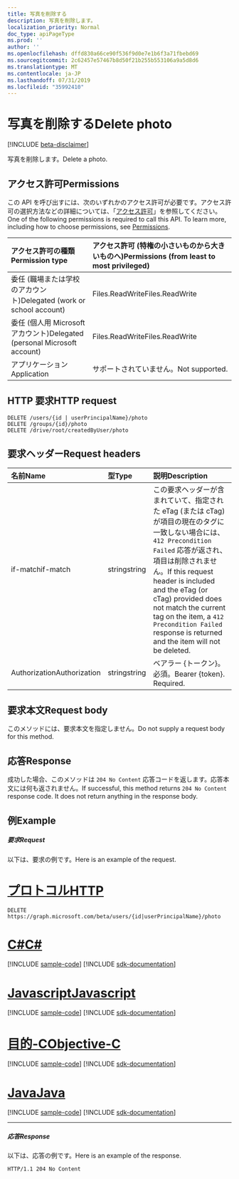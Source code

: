 ```yaml
---
title: 写真を削除する
description: 写真を削除します。
localization_priority: Normal
doc_type: apiPageType
ms.prod: ''
author: ''
ms.openlocfilehash: dffd830a66ce90f536f9d0e7e1b6f3a71fbebd69
ms.sourcegitcommit: 2c62457e57467b8d50f21b255b553106a9a5d8d6
ms.translationtype: MT
ms.contentlocale: ja-JP
ms.lasthandoff: 07/31/2019
ms.locfileid: "35992410"
---
```

# <a name="delete-photo"></a><span data-ttu-id="9f5d3-103">写真を削除する</span><span class="sxs-lookup"><span data-stu-id="9f5d3-103">Delete photo</span></span>

[!INCLUDE [beta-disclaimer](../../includes/beta-disclaimer.md)]

<span data-ttu-id="9f5d3-104">写真を削除します。</span><span class="sxs-lookup"><span data-stu-id="9f5d3-104">Delete a photo.</span></span>
## <a name="permissions"></a><span data-ttu-id="9f5d3-105">アクセス許可</span><span class="sxs-lookup"><span data-stu-id="9f5d3-105">Permissions</span></span>
<span data-ttu-id="9f5d3-p101">この API を呼び出すには、次のいずれかのアクセス許可が必要です。アクセス許可の選択方法などの詳細については、「[アクセス許可](/graph/permissions-reference)」を参照してください。</span><span class="sxs-lookup"><span data-stu-id="9f5d3-p101">One of the following permissions is required to call this API. To learn more, including how to choose permissions, see [Permissions](/graph/permissions-reference).</span></span>

|<span data-ttu-id="9f5d3-108">アクセス許可の種類</span><span class="sxs-lookup"><span data-stu-id="9f5d3-108">Permission type</span></span>      | <span data-ttu-id="9f5d3-109">アクセス許可 (特権の小さいものから大きいものへ)</span><span class="sxs-lookup"><span data-stu-id="9f5d3-109">Permissions (from least to most privileged)</span></span>              |
|:--------------------|:---------------------------------------------------------|
|<span data-ttu-id="9f5d3-110">委任 (職場または学校のアカウント)</span><span class="sxs-lookup"><span data-stu-id="9f5d3-110">Delegated (work or school account)</span></span> | <span data-ttu-id="9f5d3-111">Files.ReadWrite</span><span class="sxs-lookup"><span data-stu-id="9f5d3-111">Files.ReadWrite</span></span>    |
|<span data-ttu-id="9f5d3-112">委任 (個人用 Microsoft アカウント)</span><span class="sxs-lookup"><span data-stu-id="9f5d3-112">Delegated (personal Microsoft account)</span></span> | <span data-ttu-id="9f5d3-113">Files.ReadWrite</span><span class="sxs-lookup"><span data-stu-id="9f5d3-113">Files.ReadWrite</span></span>    |
|<span data-ttu-id="9f5d3-114">アプリケーション</span><span class="sxs-lookup"><span data-stu-id="9f5d3-114">Application</span></span> | <span data-ttu-id="9f5d3-115">サポートされていません。</span><span class="sxs-lookup"><span data-stu-id="9f5d3-115">Not supported.</span></span> |

## <a name="http-request"></a><span data-ttu-id="9f5d3-116">HTTP 要求</span><span class="sxs-lookup"><span data-stu-id="9f5d3-116">HTTP request</span></span>
<!-- { "blockType": "ignored" } -->
```http
DELETE /users/{id | userPrincipalName}/photo
DELETE /groups/{id}/photo
DELETE /drive/root/createdByUser/photo

```
## <a name="request-headers"></a><span data-ttu-id="9f5d3-117">要求ヘッダー</span><span class="sxs-lookup"><span data-stu-id="9f5d3-117">Request headers</span></span>
| <span data-ttu-id="9f5d3-118">名前</span><span class="sxs-lookup"><span data-stu-id="9f5d3-118">Name</span></span>       | <span data-ttu-id="9f5d3-119">型</span><span class="sxs-lookup"><span data-stu-id="9f5d3-119">Type</span></span> | <span data-ttu-id="9f5d3-120">説明</span><span class="sxs-lookup"><span data-stu-id="9f5d3-120">Description</span></span>|
|:---------------|:--------|:----------|
| <span data-ttu-id="9f5d3-121">if-match</span><span class="sxs-lookup"><span data-stu-id="9f5d3-121">if-match</span></span>  | <span data-ttu-id="9f5d3-122">string</span><span class="sxs-lookup"><span data-stu-id="9f5d3-122">string</span></span>  | <span data-ttu-id="9f5d3-123">この要求ヘッダーが含まれていて、指定された eTag (または cTag) が項目の現在のタグに一致しない場合には、`412 Precondition Failed` 応答が返され、項目は削除されません。</span><span class="sxs-lookup"><span data-stu-id="9f5d3-123">If this request header is included and the eTag (or cTag) provided does not match the current tag on the item, a `412 Precondition Failed` response is returned and the item will not be deleted.</span></span>|
| <span data-ttu-id="9f5d3-124">Authorization</span><span class="sxs-lookup"><span data-stu-id="9f5d3-124">Authorization</span></span>  | <span data-ttu-id="9f5d3-125">string</span><span class="sxs-lookup"><span data-stu-id="9f5d3-125">string</span></span>  | <span data-ttu-id="9f5d3-p102">ベアラー {トークン}。必須。</span><span class="sxs-lookup"><span data-stu-id="9f5d3-p102">Bearer {token}. Required.</span></span> |

## <a name="request-body"></a><span data-ttu-id="9f5d3-128">要求本文</span><span class="sxs-lookup"><span data-stu-id="9f5d3-128">Request body</span></span>
<span data-ttu-id="9f5d3-129">このメソッドには、要求本文を指定しません。</span><span class="sxs-lookup"><span data-stu-id="9f5d3-129">Do not supply a request body for this method.</span></span>

## <a name="response"></a><span data-ttu-id="9f5d3-130">応答</span><span class="sxs-lookup"><span data-stu-id="9f5d3-130">Response</span></span>

<span data-ttu-id="9f5d3-p103">成功した場合、このメソッドは `204 No Content` 応答コードを返します。応答本文には何も返されません。</span><span class="sxs-lookup"><span data-stu-id="9f5d3-p103">If successful, this method returns `204 No Content` response code. It does not return anything in the response body.</span></span>

## <a name="example"></a><span data-ttu-id="9f5d3-133">例</span><span class="sxs-lookup"><span data-stu-id="9f5d3-133">Example</span></span>
##### <a name="request"></a><span data-ttu-id="9f5d3-134">要求</span><span class="sxs-lookup"><span data-stu-id="9f5d3-134">Request</span></span>
<span data-ttu-id="9f5d3-135">以下は、要求の例です。</span><span class="sxs-lookup"><span data-stu-id="9f5d3-135">Here is an example of the request.</span></span>

# <a name="httptabhttp"></a>[<span data-ttu-id="9f5d3-136">プロトコル</span><span class="sxs-lookup"><span data-stu-id="9f5d3-136">HTTP</span></span>](#tab/http)
<!-- {
  "blockType": "request",
  "name": "delete_photo"
}-->
```http
DELETE https://graph.microsoft.com/beta/users/{id|userPrincipalName}/photo
```
# <a name="ctabcsharp"></a>[<span data-ttu-id="9f5d3-137">C#</span><span class="sxs-lookup"><span data-stu-id="9f5d3-137">C#</span></span>](#tab/csharp)
[!INCLUDE [sample-code](../includes/snippets/csharp/delete-photo-csharp-snippets.md)]
[!INCLUDE [sdk-documentation](../includes/snippets/snippets-sdk-documentation-link.md)]

# <a name="javascripttabjavascript"></a>[<span data-ttu-id="9f5d3-138">Javascript</span><span class="sxs-lookup"><span data-stu-id="9f5d3-138">Javascript</span></span>](#tab/javascript)
[!INCLUDE [sample-code](../includes/snippets/javascript/delete-photo-javascript-snippets.md)]
[!INCLUDE [sdk-documentation](../includes/snippets/snippets-sdk-documentation-link.md)]

# <a name="objective-ctabobjc"></a>[<span data-ttu-id="9f5d3-139">目的-C</span><span class="sxs-lookup"><span data-stu-id="9f5d3-139">Objective-C</span></span>](#tab/objc)
[!INCLUDE [sample-code](../includes/snippets/objc/delete-photo-objc-snippets.md)]
[!INCLUDE [sdk-documentation](../includes/snippets/snippets-sdk-documentation-link.md)]

# <a name="javatabjava"></a>[<span data-ttu-id="9f5d3-140">Java</span><span class="sxs-lookup"><span data-stu-id="9f5d3-140">Java</span></span>](#tab/java)
[!INCLUDE [sample-code](../includes/snippets/java/delete-photo-java-snippets.md)]
[!INCLUDE [sdk-documentation](../includes/snippets/snippets-sdk-documentation-link.md)]

---

##### <a name="response"></a><span data-ttu-id="9f5d3-141">応答</span><span class="sxs-lookup"><span data-stu-id="9f5d3-141">Response</span></span>
<span data-ttu-id="9f5d3-142">以下は、応答の例です。</span><span class="sxs-lookup"><span data-stu-id="9f5d3-142">Here is an example of the response.</span></span>
<!-- {
  "blockType": "response",
  "truncated": false
} -->
```http
HTTP/1.1 204 No Content
```

<!-- uuid: 8fcb5dbc-d5aa-4681-8e31-b001d5168d79
2015-10-25 14:57:30 UTC -->
<!--
{
  "type": "#page.annotation",
  "description": "Delete photo",
  "keywords": "",
  "section": "documentation",
  "tocPath": "",
  "suppressions": [
  ]
}
-->
